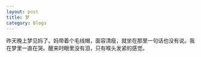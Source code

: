 ```yaml
---
layout: post 
title: 梦
category: Blogs
---
```


昨天晚上梦见妈了。妈带着个毛线帽，面容清瘦，就坐在那里一句话也没有说。我在梦里一直在哭。醒来时眼里没有泪，只有喉头发紧的感觉。
